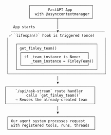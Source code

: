                              ┌────────────────────────────┐
                             │        FastAPI App         │
                             │  with @asynccontextmanager │
                             └────────────┬───────────────┘
                                          │
                      App starts          │
                     ─────────────────────▼─────────────────────
                    ✅ `lifespan()` hook is triggered (once)     
                   │                                            │
                   │   ┌────────────────────────────────────┐   │
                   │   │ get_finley_team()                  │   │
                   │   │ ┌──────────────────────────────┐   │   │
                   │   │ │ if _team_instance is None:   │   │   │
                   │   │ │    _team_instance = FinleyTeam() │   │
                   │   │ └──────────────────────────────┘   │   │
                   │   └────────────────────────────────────┘   │
                   └────────────────────────────────────────────┘
                                          │
                                          ▼
                  ┌────────────────────────────────────────┐
                  │    `/api/ask-stream` route handler     │
                  │         calls `get_finley_team()`      │
                  │    → Reuses the already-created team   │
                  └────────────────────────────────────────┘
                                          │
                                          ▼
                   ┌───────────────────────────────────────┐
                   │ Our agent system processes request    │
                   │ with registered tools, runs, threads  │
                   └───────────────────────────────────────┘
